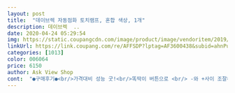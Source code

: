 ```yaml
---
layout: post 
title:  "데이브렉 자동점화 토치램프, 혼합 색상, 1개" 
description: 데이브렉  ..
date: 2020-04-24 05:29:54 
img: https://static.coupangcdn.com/image/product/image/vendoritem/2019/04/18/3892352397/9cbe095a-dc1b-48d2-b296-58572ea1c1e1.jpg 
linkUrl: https://link.coupang.com/re/AFFSDP?lptag=AF3600438&subid=ahnPublicAsk&pageKey=124118421&itemId=367434883&vendorItemId=3892352397&traceid=V0-113-6ee5722da401e193 
categories: [1013] 
color: 006064 
price: 6150 
author: Ask View Shop 
cont:  "●구매후기●<br/>가격대비 성능 굿!<br/>똑딱이 버튼으로 <br/> -와 +사이 조잘해서 딱 켜면 화력도 좋고 토치해서 음식하기 좋아요<br/>불도 잘붙고 화력도 적당하니 쓸만합니다<br/>사용하기도 쉽고 화력도쌔요 강추!!<br/>싼거 돌려쓰는게 좋을듯 합니당ㅎㅎ<br/>오래 쓰진못할 것 같지만<br/>요리할때 불맛내려고 삿는데 기가막혀요<br/>이야 이거 물건입니다.<br/><br/>토치라는게 잔고장이 많아서<br/>가격대비 성능 굿!<br/>똑딱이 버튼으로 <br/> -와 +사이 조잘해서 딱 켜면 화력도 좋고 토치해서 음식하기 좋아요<br/>불도 잘붙고 화력도 적당하니 쓸만합니다<br/>사용하기도 쉽고 화력도쌔요 강추!!<br/>싼거 돌려쓰는게 좋을듯 합니당ㅎㅎ<br/>오래 쓰진못할 것 같지만<br/>요리할때 불맛내려고 삿는데 기가막혀요<br/>이야 이거 물건입니다.<br/><br/>토치라는게 잔고장이 많아서<br/>" 
---
```

